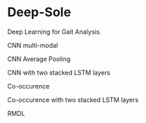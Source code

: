 # Deep-Sole
Deep Learning for Gait Analysis.

CNN multi-modal

CNN Average Pooling

CNN with two stacked LSTM layers

Co-occurence 

Co-occurence with two stacked LSTM layers

RMDL 

